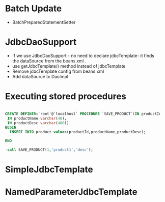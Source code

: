 # Batch Update
- BatchPreparedStatementSetter

# JdbcDaoSupport
- If we use JdbcDaoSupport - no need to  declare jdbcTemplate- it finds the dataSource from the beans.xml .
- use getJdbcTemplate() method instead of jdbcTemplate
- Remove jdbcTemplate config from beans.xml
- Add dataSource to DaoImpl
# Executing stored procedures

```sql

CREATE DEFINER=`root`@`localhost` PROCEDURE `SAVE_PRODUCT`(IN productId integer, 
 IN productName varchar(40),
 IN productDesc varchar(400))
BEGIN
  INSERT INTO product values(productId,productName,productDesc);

END

-call SAVE_PRODUCT(1,'product1','desc');

```

# SimpleJdbcTemplate

# NamedParameterJdbcTemplate